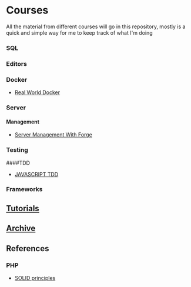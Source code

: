 # Courses

All the material from different courses will go in this repository, mostly is a quick and simple way for me to keep track of what I'm doing

### SQL


### Editors

### Docker
- [Real World Docker](/Docker/RealWorldDocker.md)

### Server

#### Management

- [Server Management With Forge](https://laracasts.com/series/server-management-with-forge)

### Testing
####TDD
- [JAVASCRIPT TDD](http://jrsinclair.com/articles/2016/one-weird-trick-that-will-change-the-way-you-code-forever-javascript-tdd)

### Frameworks

## [Tutorials](/Tutorials)
## [Archive](/Archive)


## References

### PHP

- [SOLID principles](/PHP/SolidPrinciples)